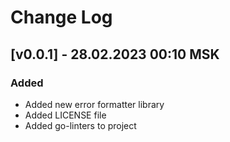 # Change Log

## [v0.0.1] - 28.02.2023 00:10 MSK
### Added
* Added new error formatter library
* Added LICENSE file
* Added go-linters to project